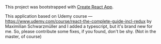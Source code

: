 This project was bootstrapped with [Create React App](https://github.com/facebook/create-react-app).

This application based on Udemy course — https://www.udemy.com/course/react-the-complete-guide-incl-redux by Maximilian Schwarzmüller
and I added a typescript, but it's brand new for me.
So, please contribute some fixes, if you found, don't be shy. (Not in the master, of course)

